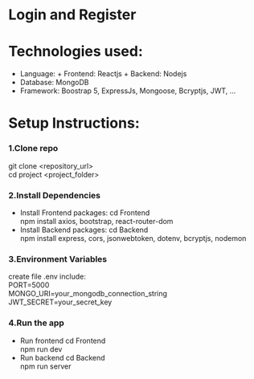 # Login and Register
# Technologies used:
- Language: + Frontend: Reactjs
            + Backend: Nodejs
- Database: MongoDB
- Framework: Boostrap 5, ExpressJs, Mongoose, Bcryptjs, JWT, ...
# Setup Instructions:
### 1.Clone repo
git clone <repository_url><br>
cd project <project_folder>
### 2.Install Dependencies
- Install Frontend packages:
cd Frontend<br>
npm install axios, bootstrap, react-router-dom<br>
- Install Backend packages:
cd Backend<br>
npm install express, cors, jsonwebtoken, dotenv, bcryptjs, nodemon
### 3.Environment Variables
create file .env include:<br>
PORT=5000<br>
MONGO_URI=your_mongodb_connection_string<br>
JWT_SECRET=your_secret_key
### 4.Run the app
- Run frontend
cd Frontend <br>
npm run dev<br>
- Run backend
cd Backend<br>
npm run server<br>
